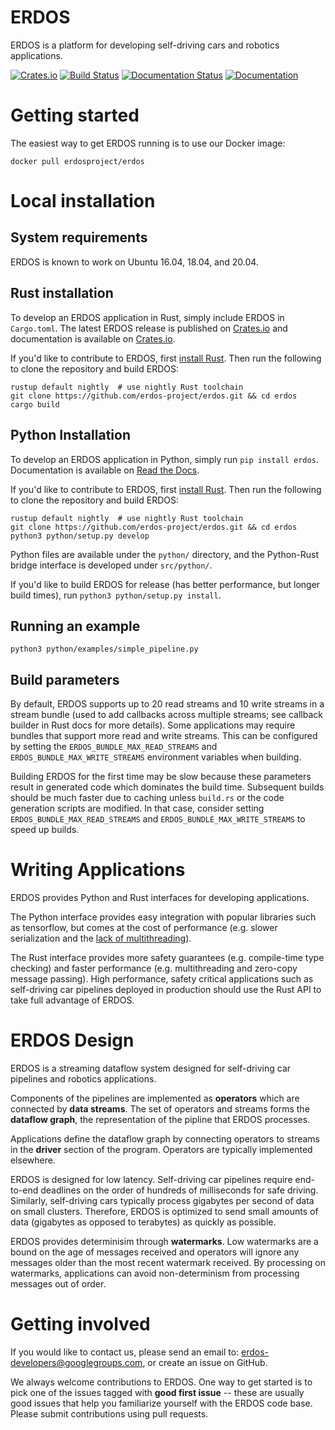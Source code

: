 # ERDOS

ERDOS is a platform for developing self-driving cars and robotics applications.

[![Crates.io][crates-badge]][crates-url]
[![Build Status](https://github.com/erdos-project/erdos/workflows/CI/badge.svg)](https://github.com/erdos-project/erdos/actions)
[![Documentation Status](https://readthedocs.org/projects/erdos/badge/?version=latest)](https://erdos.readthedocs.io/en/latest/?badge=latest)
[![Documentation](https://docs.rs/erdos/badge.svg)](https://docs.rs/erdos/0.2.0/erdos/)

[crates-badge]: https://img.shields.io/crates/v/erdos.svg
[crates-url]: https://crates.io/crates/erdos

# Getting started

The easiest way to get ERDOS running is to use our Docker image:

```console
docker pull erdosproject/erdos
```

# Local installation

## System requirements

ERDOS is known to work on Ubuntu 16.04, 18.04, and 20.04.

## Rust installation

To develop an ERDOS application in Rust, simply include ERDOS in `Cargo.toml`.
The latest ERDOS release is published on
[Crates.io](https://crates.io/crates/erdos)
and documentation is available on [Crates.io](https://crates.io/crates/erdos).

If you'd like to contribute to ERDOS, first
[install Rust](https://www.rust-lang.org/tools/install).
Then run the following to clone the repository and build ERDOS:
```console
rustup default nightly  # use nightly Rust toolchain
git clone https://github.com/erdos-project/erdos.git && cd erdos
cargo build
```

## Python Installation

To develop an ERDOS application in Python, simply run
`pip install erdos`. Documentation is available on
[Read the Docs](https://erdos.readthedocs.io/en/stable/).

If you'd like to contribute to ERDOS, first
[install Rust](https://www.rust-lang.org/tools/install).
Then run the following to clone the repository and build ERDOS:
```console
rustup default nightly  # use nightly Rust toolchain
git clone https://github.com/erdos-project/erdos.git && cd erdos
python3 python/setup.py develop
```

Python files are available under the `python/` directory, and the Python-Rust
bridge interface is developed under `src/python/`.

If you'd like to build ERDOS for release (has better performance, but longer
build times), run `python3 python/setup.py install`.

## Running an example

```console
python3 python/examples/simple_pipeline.py
```

## Build parameters

By default, ERDOS supports up to 20 read streams and 10 write streams in a stream bundle (used to add callbacks across multiple streams; see callback builder in Rust docs for more details).
Some applications may require bundles that support more read and write streams. This can be configured by setting the `ERDOS_BUNDLE_MAX_READ_STREAMS` and `ERDOS_BUNDLE_MAX_WRITE_STREAMS` environment variables when building.

Building ERDOS for the first time may be slow because these parameters result in generated code which dominates the build time.
Subsequent builds should be much faster due to caching unless `build.rs` or the code generation scripts are modified.
In that case, consider setting `ERDOS_BUNDLE_MAX_READ_STREAMS` and `ERDOS_BUNDLE_MAX_WRITE_STREAMS` to speed up builds.

# Writing Applications

ERDOS provides Python and Rust interfaces for developing applications.

The Python interface provides easy integration with popular libraries
such as tensorflow, but comes at the cost of performance
(e.g. slower serialization and the [lack of multithreading](https://wiki.python.org/moin/GlobalInterpreterLock)).

The Rust interface provides more safety guarantees
(e.g. compile-time type checking) and faster performance
(e.g. multithreading and zero-copy message passing).
High performance, safety critical applications such as
self-driving car pipelines deployed in production should use the
Rust API to take full advantage of ERDOS.

# ERDOS Design

ERDOS is a streaming dataflow system designed for self-driving car
pipelines and robotics applications.

Components of the pipelines are implemented as **operators** which
are connected by **data streams**. The set of operators and streams
forms the **dataflow graph**, the representation of the pipline that
ERDOS processes.

Applications define the dataflow graph by connecting operators to streams
in the **driver** section of the program. Operators are typically
implemented elsewhere.

ERDOS is designed for low latency. Self-driving car pipelines require
end-to-end deadlines on the order of hundreds of milliseconds for safe
driving. Similarly, self-driving cars typically process gigabytes per
second of data on small clusters. Therefore, ERDOS is optimized to
send small amounts of data (gigabytes as opposed to terabytes)
as quickly as possible.

ERDOS provides determinisim through **watermarks**. Low watermarks
are a bound on the age of messages received and operators will ignore
any messages older than the most recent watermark received. By processing
on watermarks, applications can avoid non-determinism from processing
messages out of order.

# Getting involved

If you would like to contact us, please send an email to:
erdos-developers@googlegroups.com, or create an issue on GitHub.

We always welcome contributions to ERDOS. One way to get started is to
pick one of the issues tagged with **good first issue** -- these are usually good issues that help you familiarize yourself with the ERDOS
code base. Please submit contributions using pull requests.

